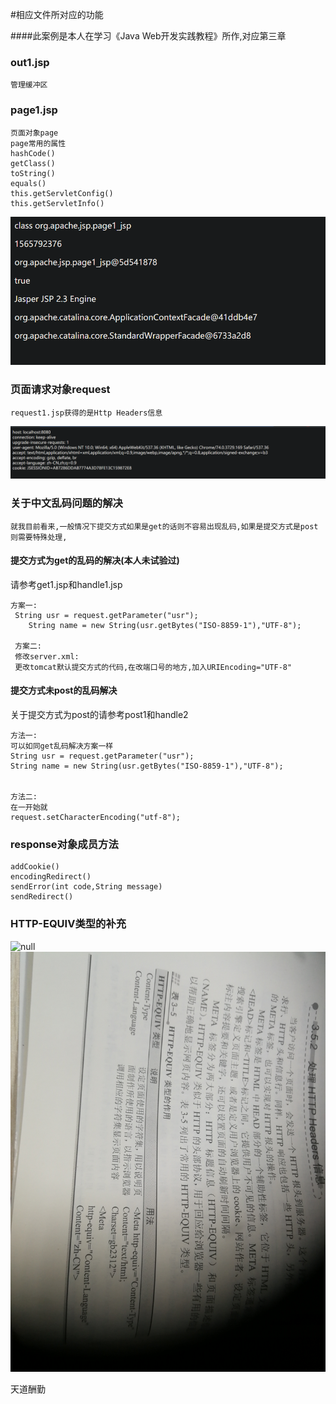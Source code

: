 #相应文件所对应的功能

####此案例是本人在学习《Java Web开发实践教程》所作,对应第三章

### out1.jsp
```$xslt
管理缓冲区
```

### page1.jsp
```$xslt
页面对象page
page常用的属性
hashCode()
getClass()
toString()
equals()
this.getServletConfig()
this.getServletInfo()
```
![page1.jsp](pic/Snipaste_2019-05-24_21-50-01.png)


### 页面请求对象request

```$xslt
request1.jsp获得的是Http Headers信息

```
![request1.jsp](pic/Snipaste_2019-05-24_22-05-58.png)



### 关于中文乱码问题的解决
```$xslt
就我目前看来,一般情况下提交方式如果是get的话则不容易出现乱码,如果是提交方式是post
则需要特殊处理,
```

#### 提交方式为get的乱码的解决(本人未试验过)
请参考get1.jsp和handle1.jsp
```$xslt
方案一:
 String usr = request.getParameter("usr");
    String name = new String(usr.getBytes("ISO-8859-1"),"UTF-8");
    
 方案二:
 修改server.xml:
 更改tomcat默认提交方式的代码,在改端口号的地方,加入URIEncoding="UTF-8"
```


#### 提交方式未post的乱码解决
关于提交方式为post的请参考post1和handle2
```aidl
方法一:
可以如同get乱码解决方案一样
String usr = request.getParameter("usr");
String name = new String(usr.getBytes("ISO-8859-1"),"UTF-8");


方法二:
在一开始就
request.setCharacterEncoding("utf-8");

```


### response对象成员方法

```aidl
addCookie()
encodingRedirect()
sendError(int code,String message)
sendRedirect()

```

### HTTP-EQUIV类型的补充
![null](pic/TIM图片20190525093445.jpg)
![null](pic/TIM图片20190525093511.jpg)

天道酬勤